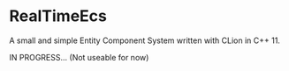 # RealTimeEcs
A small and simple Entity Component System written with CLion in C++ 11.

IN PROGRESS... (Not useable for now)
